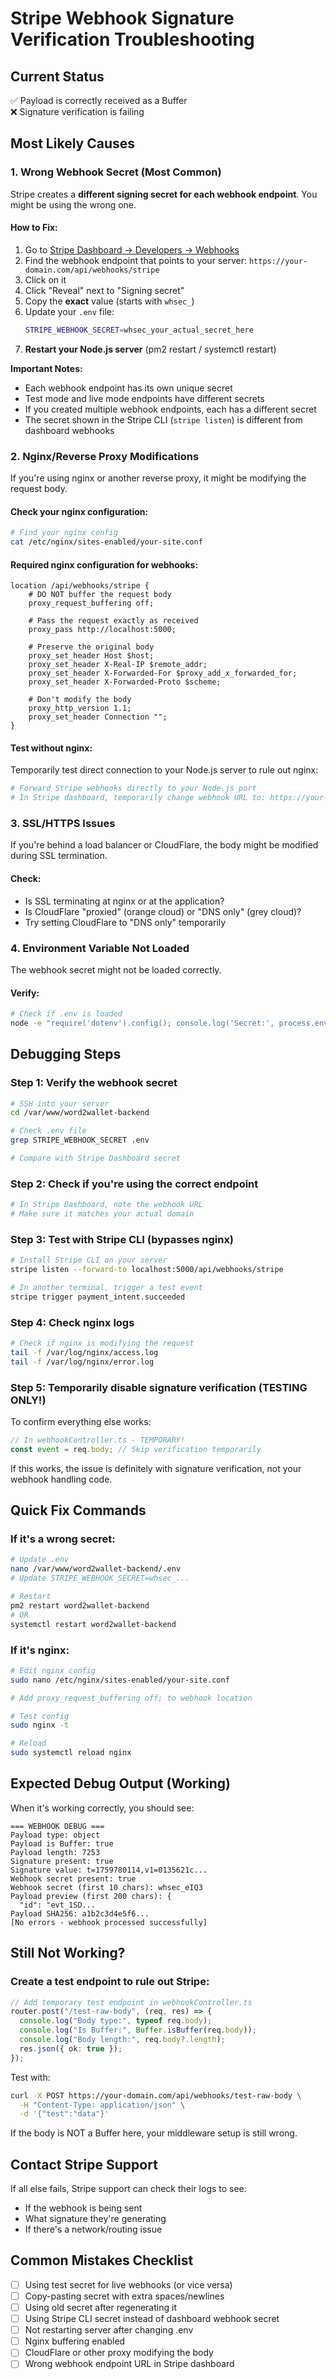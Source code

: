# Stripe Webhook Signature Verification Troubleshooting

## Current Status

✅ Payload is correctly received as a Buffer  
❌ Signature verification is failing

## Most Likely Causes

### 1. **Wrong Webhook Secret** (Most Common)

Stripe creates a **different signing secret for each webhook endpoint**. You might be using the wrong one.

#### How to Fix:

1. Go to [Stripe Dashboard → Developers → Webhooks](https://dashboard.stripe.com/webhooks)
2. Find the webhook endpoint that points to your server: `https://your-domain.com/api/webhooks/stripe`
3. Click on it
4. Click "Reveal" next to "Signing secret"
5. Copy the **exact** value (starts with `whsec_`)
6. Update your `.env` file:
   ```bash
   STRIPE_WEBHOOK_SECRET=whsec_your_actual_secret_here
   ```
7. **Restart your Node.js server** (pm2 restart / systemctl restart)

**Important Notes:**

- Each webhook endpoint has its own unique secret
- Test mode and live mode endpoints have different secrets
- If you created multiple webhook endpoints, each has a different secret
- The secret shown in the Stripe CLI (`stripe listen`) is different from dashboard webhooks

### 2. **Nginx/Reverse Proxy Modifications**

If you're using nginx or another reverse proxy, it might be modifying the request body.

#### Check your nginx configuration:

```bash
# Find your nginx config
cat /etc/nginx/sites-enabled/your-site.conf
```

#### Required nginx configuration for webhooks:

```nginx
location /api/webhooks/stripe {
    # DO NOT buffer the request body
    proxy_request_buffering off;

    # Pass the request exactly as received
    proxy_pass http://localhost:5000;

    # Preserve the original body
    proxy_set_header Host $host;
    proxy_set_header X-Real-IP $remote_addr;
    proxy_set_header X-Forwarded-For $proxy_add_x_forwarded_for;
    proxy_set_header X-Forwarded-Proto $scheme;

    # Don't modify the body
    proxy_http_version 1.1;
    proxy_set_header Connection "";
}
```

#### Test without nginx:

Temporarily test direct connection to your Node.js server to rule out nginx:

```bash
# Forward Stripe webhooks directly to your Node.js port
# In Stripe dashboard, temporarily change webhook URL to: https://your-domain.com:5000/api/webhooks/stripe
```

### 3. **SSL/HTTPS Issues**

If you're behind a load balancer or CloudFlare, the body might be modified during SSL termination.

#### Check:

- Is SSL terminating at nginx or at the application?
- Is CloudFlare "proxied" (orange cloud) or "DNS only" (grey cloud)?
- Try setting CloudFlare to "DNS only" temporarily

### 4. **Environment Variable Not Loaded**

The webhook secret might not be loaded correctly.

#### Verify:

```bash
# Check if .env is loaded
node -e "require('dotenv').config(); console.log('Secret:', process.env.STRIPE_WEBHOOK_SECRET?.substring(0, 10))"
```

## Debugging Steps

### Step 1: Verify the webhook secret

```bash
# SSH into your server
cd /var/www/word2wallet-backend

# Check .env file
grep STRIPE_WEBHOOK_SECRET .env

# Compare with Stripe Dashboard secret
```

### Step 2: Check if you're using the correct endpoint

```bash
# In Stripe Dashboard, note the webhook URL
# Make sure it matches your actual domain
```

### Step 3: Test with Stripe CLI (bypasses nginx)

```bash
# Install Stripe CLI on your server
stripe listen --forward-to localhost:5000/api/webhooks/stripe

# In another terminal, trigger a test event
stripe trigger payment_intent.succeeded
```

### Step 4: Check nginx logs

```bash
# Check if nginx is modifying the request
tail -f /var/log/nginx/access.log
tail -f /var/log/nginx/error.log
```

### Step 5: Temporarily disable signature verification (TESTING ONLY!)

To confirm everything else works:

```typescript
// In webhookController.ts - TEMPORARY!
const event = req.body; // Skip verification temporarily
```

If this works, the issue is definitely with signature verification, not your webhook handling code.

## Quick Fix Commands

### If it's a wrong secret:

```bash
# Update .env
nano /var/www/word2wallet-backend/.env
# Update STRIPE_WEBHOOK_SECRET=whsec_...

# Restart
pm2 restart word2wallet-backend
# OR
systemctl restart word2wallet-backend
```

### If it's nginx:

```bash
# Edit nginx config
sudo nano /etc/nginx/sites-enabled/your-site.conf

# Add proxy_request_buffering off; to webhook location

# Test config
sudo nginx -t

# Reload
sudo systemctl reload nginx
```

## Expected Debug Output (Working)

When it's working correctly, you should see:

```
=== WEBHOOK DEBUG ===
Payload type: object
Payload is Buffer: true
Payload length: 7253
Signature present: true
Signature value: t=1759780114,v1=0135621c...
Webhook secret present: true
Webhook secret (first 10 chars): whsec_eIQ3
Payload preview (first 200 chars): {
  "id": "evt_1SD...
Payload SHA256: a1b2c3d4e5f6...
[No errors - webhook processed successfully]
```

## Still Not Working?

### Create a test endpoint to rule out Stripe:

```typescript
// Add temporary test endpoint in webhookController.ts
router.post("/test-raw-body", (req, res) => {
  console.log("Body type:", typeof req.body);
  console.log("Is Buffer:", Buffer.isBuffer(req.body));
  console.log("Body length:", req.body?.length);
  res.json({ ok: true });
});
```

Test with:

```bash
curl -X POST https://your-domain.com/api/webhooks/test-raw-body \
  -H "Content-Type: application/json" \
  -d '{"test":"data"}'
```

If the body is NOT a Buffer here, your middleware setup is still wrong.

## Contact Stripe Support

If all else fails, Stripe support can check their logs to see:

- If the webhook is being sent
- What signature they're generating
- If there's a network/routing issue

## Common Mistakes Checklist

- [ ] Using test secret for live webhooks (or vice versa)
- [ ] Copy-pasting secret with extra spaces/newlines
- [ ] Using old secret after regenerating it
- [ ] Using Stripe CLI secret instead of dashboard webhook secret
- [ ] Not restarting server after changing .env
- [ ] Nginx buffering enabled
- [ ] CloudFlare or other proxy modifying the body
- [ ] Wrong webhook endpoint URL in Stripe dashboard

